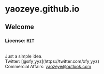 # yaozeye.github.io
## Welcome
### License: ``MIT``
<br />
Just a simple idea.
<br />
Twitter: [@xfy_yyz](https://twitter.com/xfy_yyz)
<br />
Commercial Affairs: <a href="mailto:yaozeye@outlook.com" target="_blank">yaozeye@outlook.com</a>
